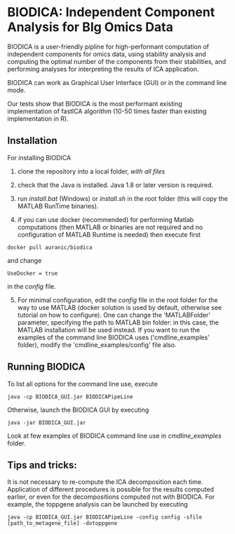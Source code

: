 # BIODICA: Independent Component Analysis for BIg Omics Data

BIODICA is a user-friendly pipline for high-performant computation of independent components for omics data, 
using stability analysis and computing the optimal number of the components from their stabilities,
and performing analyses for interpreting the results of ICA application.

BIODICA can work as Graphical User Interface (GUI) or in the command line mode.

Our tests show that BIODICA is the most performant existing implementation of fastICA algorithm
(10-50 times faster than existing implementation in R).

## Installation

For installing BIODICA

1) clone the repository into a local folder, *with all files*

2) check that the Java is installed. Java 1.8 or later version is required.

3) run *install.bat* (Windows) or *install.sh* in the root folder (this will copy the MATLAB RunTime binaries).

4) if you can use docker (recommended) for performing Matlab computations (then MATLAB or binaries are not required and no configuration of MATLAB Runtime is needed) then execute first 

```
docker pull auranic/biodica
```

and change 

```
UseDocker = true
```
in the *config* file.

5) For minimal configuration, edit the *config* file in the root folder for the way to use MATLAB (docker solution is used by default, otherwise see tutorial on how to configure).
One can change the 'MATLABFolder' parameter, specifying the path to MATLAB bin folder: in this case, the MATLAB installation will be used instead.
If you want to run the examples of the command line BIODICA uses ('cmdline_examples' folder), modify the 'cmdline_examples/config' file also.

## Running BIODICA

To list all options for the command line use, execute

```
java -cp BIODICA_GUI.jar BIODICAPipeLine
```

Otherwise, launch the BIODICA GUI by executing

```
java -jar BIODICA_GUI.jar
```
Look at few examples of BIODICA command line use in *cmdline_examples* folder.

## Tips and tricks:

It is not necessary to re-compute the ICA decomposition each time. Application of different procedures is possible for the results computed earlier, or even for the decompositions computed not with BIODICA.
For example, the toppgene analysis can be launched by executing
```
java -cp BIODICA_GUI.jar BIODICAPipeLine -config config -sfile [path_to_metagene_file] -dotoppgene
```





